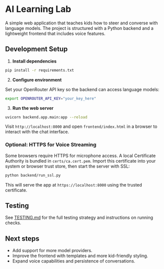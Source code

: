 # AI Learning Lab

A simple web application that teaches kids how to steer and converse with language models.
The project is structured with a Python backend and a lightweight frontend that includes voice features.

## Development Setup

1. **Install dependencies**

```bash
pip install -r requirements.txt
```

2. **Configure environment**

Set your OpenRouter API key so the backend can access language models:

```bash
export OPENROUTER_API_KEY="your_key_here"
```

3. **Run the web server**

```bash
uvicorn backend.app.main:app --reload
```

Visit `http://localhost:8000` and open `frontend/index.html` in a browser to interact with the chat interface.

### Optional: HTTPS for Voice Streaming

Some browsers require HTTPS for microphone access. A local Certificate Authority is bundled in `certs/ca.cert.pem`.
Import this certificate into your system or browser trust store, then start the server with SSL:

```bash
python backend/run_ssl.py
```

This will serve the app at `https://localhost:8000` using the trusted certificate.

## Testing

See [TESTING.md](TESTING.md) for the full testing strategy and instructions on running checks.

## Next steps

- Add support for more model providers.
- Improve the frontend with templates and more kid-friendly styling.
- Expand voice capabilities and persistence of conversations.
